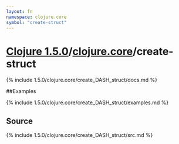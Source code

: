 ```yaml
---
layout: fn
namespace: clojure.core
symbol: "create-struct"
---
```


# [Clojure 1.5.0](../../)/[clojure.core](../)/create-struct

{% include 1.5.0/clojure.core/create_DASH_struct/docs.md %}

##Examples

{% include 1.5.0/clojure.core/create_DASH_struct/examples.md %}
## Source
{% include 1.5.0/clojure.core/create_DASH_struct/src.md %}

